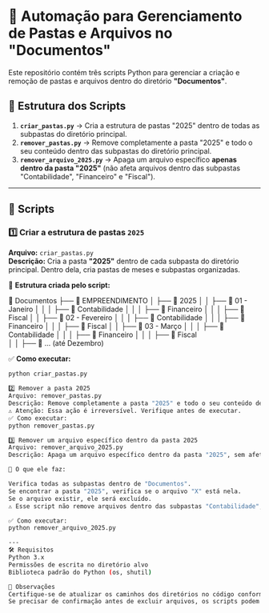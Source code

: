 # 📌 Automação para Gerenciamento de Pastas e Arquivos no "Documentos"

Este repositório contém três scripts Python para gerenciar a criação e remoção de pastas e arquivos dentro do diretório **"Documentos"**.

## 📂 Estrutura dos Scripts
1. **`criar_pastas.py`** → Cria a estrutura de pastas "2025" dentro de todas as subpastas do diretório principal.
2. **`remover_pastas.py`** → Remove completamente a pasta "2025" e todo o seu conteúdo dentro das subpastas do diretório principal.
3. **`remover_arquivo_2025.py`** → Apaga um arquivo específico **apenas dentro da pasta "2025"** (não afeta arquivos dentro das subpastas "Contabilidade", "Financeiro" e "Fiscal").

---

## 📜 Scripts

### 1️⃣ Criar a estrutura de pastas `2025`
**Arquivo:** `criar_pastas.py`  
**Descrição:** Cria a pasta **"2025"** dentro de cada subpasta do diretório principal. Dentro dela, cria pastas de meses e subpastas organizadas.

📌 **Estrutura criada pelo script:**

📂 Documentos 
├── 📂 EMPREENDIMENTO 
│ ├── 📂 2025 
│ │ ├── 📂 01 - Janeiro 
│ │ │ ├── 📂 Contabilidade 
│ │ │ ├── 📂 Financeiro 
│ │ │ ├── 📂 Fiscal 
│ │ ├── 📂 02 - Fevereiro 
│ │ │ ├── 📂 Contabilidade 
│ │ │ ├── 📂 Financeiro 
│ │ │ ├── 📂 Fiscal 
│ │ ├── 📂 03 - Março
│ │ │ ├── 📂 Contabilidade 
│ │ │ ├── 📂 Financeiro 
│ │ │ ├── 📂 Fiscal  
│ │ ├── 📂 ... (até Dezembro) 

✅ **Como executar:**
```sh
python criar_pastas.py

2️⃣ Remover a pasta 2025
Arquivo: remover_pastas.py
Descrição: Remove completamente a pasta "2025" e todo o seu conteúdo dentro de cada subpasta do diretório principal.
⚠️ Atenção: Essa ação é irreversível. Verifique antes de executar.
✅ Como executar:
python remover_pastas.py

3️⃣ Remover um arquivo específico dentro da pasta 2025
Arquivo: remover_arquivo_2025.py
Descrição: Apaga um arquivo específico dentro da pasta "2025", sem afetar arquivos nas subpastas.

📌 O que ele faz:

Verifica todas as subpastas dentro de "Documentos".
Se encontrar a pasta "2025", verifica se o arquivo "X" está nela.
Se o arquivo existir, ele será excluído.
⚠️ Esse script não remove arquivos dentro das subpastas "Contabilidade", "Financeiro" e "Fiscal".

✅ Como executar:
python remover_arquivo_2025.py

---
🛠 Requisitos
Python 3.x
Permissões de escrita no diretório alvo
Biblioteca padrão do Python (os, shutil)

📌 Observações
Certifique-se de atualizar os caminhos dos diretórios no código conforme sua estrutura real.
Se precisar de confirmação antes de excluir arquivos, os scripts podem ser ajustados.